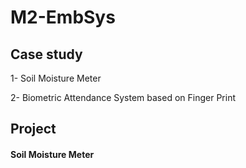 # M2-EmbSys
## Case study
 1- Soil Moisture Meter
 
 2- Biometric Attendance System based on Finger Print


## Project
#### Soil Moisture Meter

